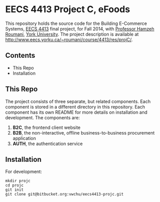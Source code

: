 EECS 4413 Project C, eFoods
===========================

This repository holds the source code for the Building
E-Commerce Systems, [EECS 4413](http://www.eecs.yorku.ca/course_archive/2014-15/F/4413/)
final project, for Fall 2014, with [Professor Hamzeh Roumani](http://www.eecs.yorku.ca/~roumani/),
[York University](http://www.eecs.yorku.ca). The project description is available at
http://www.eecs.yorku.ca/~roumani/course/4413/res/projC/.

Contents
--------

* This Repo
* Installation

This Repo
---------

The project consists of three separate, but related components.
Each component is stored in a different directory in this
repository. Each component has its own README for more details on
installation and development. The components are:

1. **B2C**, the frontend client website
2. **B2B**, the non-interactive, offline business-to-business
   procurement application
3. **AUTH**, the authentication service

Installation
------------

For development:

    mkdir projc
    cd projc
    git init
    git clone git@bitbucket.org:vwchu/eecs4413-projc.git
